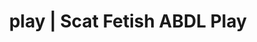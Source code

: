 ---
categories:
- Real Couples
- Alt Romance
- Nerdy Seduction
- Spiritual Kink
- Immersive Erotica
image: /assets/images/1747714218673.jpg
layout: post
schema:
  description: Premium adult content featuring Scat Fetish, ABDL Play. High-quality
    images with provocative themes.
  keywords:
  - Virtual Sex
  - Femdom
  - ABDL Play
  - Alt Aesthetic
  - Self-Pleasure
  - Erotic Audiobooks
  - Scat Fetish
  name: 1747714218673 | Scat Fetish ABDL Play
  type: VisualArtwork
seo:
  description: Featured content with high-quality Scat Fetish, ABDL Play. HD images
    available.
  keywords: Scat Fetish, ABDL Play
  og_image: /assets/images/1747714218673.jpg
  schema_type: VisualArtwork
tags:
- '#play'
- Scat Fetish
- ABDL Play
title: play | Scat Fetish ABDL Play
---